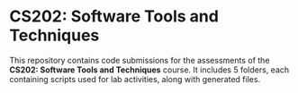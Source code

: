 ﻿# **CS202: Software Tools and Techniques**  

This repository contains code submissions for the assessments of the **CS202: Software Tools and Techniques** course. It includes 5 folders, each containing scripts used for lab activities, along with generated files.




